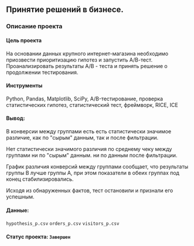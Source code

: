 ## Принятие решений в бизнесе.

### Описание проекта
#### Цель проекта

На основании данных крупного интернет-магазина необходимо приозвести приоритизацию гипотез и запустить А/В-тест. 
Проанализировать результаты А/В - теста и принять решение о продолжении тестирования.  

#### Инструменты
Python, Pandas, Matplotlib, SciPy, A/B-тестирование, проверка статистических гипотез, статистический тест, фреймворк, RICE, ICE

#### Вывод:
В конверсии между группами есть есть статистически значимое различие, как по "сырым" данным, так и после фильтрации.

Нет статистически значимого различия по среднему чеку между группами ни по "сырым" данным. ни по данным после фильтрации.

График различия конверсий между группами сообщает, что результаты группы В лучше группы А, при этом показатели в обеих группах под конец стабилизировались.

Исходя из обнаруженных фактов, тест остановили и признали его успешным. 

#### Данные:
`hypothesis_p.csv` `orders_p.csv` `visitors_p.csv`

#### Статус проекта: `Завершен`
